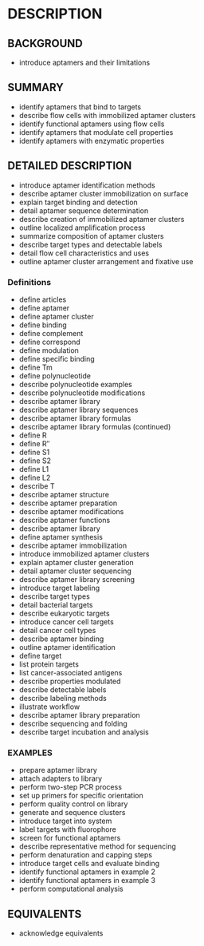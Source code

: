 # DESCRIPTION

## BACKGROUND

- introduce aptamers and their limitations

## SUMMARY

- identify aptamers that bind to targets
- describe flow cells with immobilized aptamer clusters
- identify functional aptamers using flow cells
- identify aptamers that modulate cell properties
- identify aptamers with enzymatic properties

## DETAILED DESCRIPTION

- introduce aptamer identification methods
- describe aptamer cluster immobilization on surface
- explain target binding and detection
- detail aptamer sequence determination
- describe creation of immobilized aptamer clusters
- outline localized amplification process
- summarize composition of aptamer clusters
- describe target types and detectable labels
- detail flow cell characteristics and uses
- outline aptamer cluster arrangement and fixative use

### Definitions

- define articles
- define aptamer
- define aptamer cluster
- define binding
- define complement
- define correspond
- define modulation
- define specific binding
- define Tm
- define polynucleotide
- describe polynucleotide examples
- describe polynucleotide modifications
- describe aptamer library
- describe aptamer library sequences
- describe aptamer library formulas
- describe aptamer library formulas (continued)
- define R
- define R″
- define S1
- define S2
- define L1
- define L2
- describe T
- describe aptamer structure
- describe aptamer preparation
- describe aptamer modifications
- describe aptamer functions
- describe aptamer library
- define aptamer synthesis
- describe aptamer immobilization
- introduce immobilized aptamer clusters
- explain aptamer cluster generation
- detail aptamer cluster sequencing
- describe aptamer library screening
- introduce target labeling
- describe target types
- detail bacterial targets
- describe eukaryotic targets
- introduce cancer cell targets
- detail cancer cell types
- describe aptamer binding
- outline aptamer identification
- define target
- list protein targets
- list cancer-associated antigens
- describe properties modulated
- describe detectable labels
- describe labeling methods
- illustrate workflow
- describe aptamer library preparation
- describe sequencing and folding
- describe target incubation and analysis

### EXAMPLES

- prepare aptamer library
- attach adapters to library
- perform two-step PCR process
- set up primers for specific orientation
- perform quality control on library
- generate and sequence clusters
- introduce target into system
- label targets with fluorophore
- screen for functional aptamers
- describe representative method for sequencing
- perform denaturation and capping steps
- introduce target cells and evaluate binding
- identify functional aptamers in example 2
- identify functional aptamers in example 3
- perform computational analysis

## EQUIVALENTS

- acknowledge equivalents

